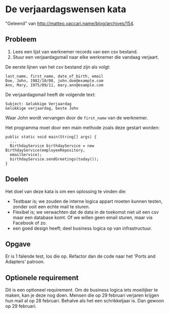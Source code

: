 # De verjaardagswensen kata

"Geleend" van <http://matteo.vaccari.name/blog/archives/154>.

## Probleem

1. Lees een lijst van werknemer records van een csv bestand.
2. Stuur een verjaardagsmail naar elke werknemer die vandaag verjaart.

De eerste lijnen van het csv bestand zijn als volgt:

```
last_name, first_name, date_of_birth, email
Doe, John, 1982/10/08, john.doe@example.com
Ann, Mary, 1975/09/11, mary.ann@example.com
```

De verjaardagsmail heeft de volgende text:

```
Subject: Gelukkige Verjaardag
Gelukkige verjaardag, beste John
```

Waar John wordt vervangen door de `first_name` van de werknemer.

Het programma moet door een main methode zoals deze gestart worden:

```
public static void main(String[] args) {
  ...
  BirthdayService birthdayService = new BirthdayService(employeeRepository,
  emailService);
  birthdayService.sendGreetings(today());
}
```

## Doelen

Het doel van deze kata is om een oplossing te vinden die:
* Testbaar is; we zouden de interne logica appart moeten kunnen testen, zonder
  ooit een echte mail te sturen.
* Flexibel is; we verwachten dat de data in de toekomst niet uit een csv maar
  een database komt. Of we willen geen email sturen, maar via Facebook of zo.
* een goed design heeft; deel business logica op van infrastructuur.

## Opgave

Er is 1 falende test, los die op.
Refactor dan de code naar het 'Ports and Adapters' patroon.

## Optionele requirement

Dit is een optioneel  requirement.
Om de business logica iets moeilijker te maken, kan je deze nog doen.
Mensen die op 29 februari verjaren krijgen hun mail al op 28 februari.
Behalve als het een schrikkeljaar is.
Dan gewoon op 29 februari.

